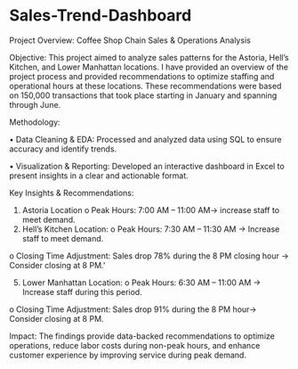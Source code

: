 # Sales-Trend-Dashboard
Project Overview: Coffee Shop Chain Sales & Operations Analysis


Objective:
This project aimed to analyze sales patterns for the Astoria, Hell’s Kitchen, and Lower Manhattan locations. I have provided an overview of the project process and provided recommendations to optimize staffing and operational hours at these locations. These recommendations were based on 150,000 transactions that took place starting in January and spanning through June.

Methodology:

•	Data Cleaning & EDA: Processed and analyzed data using SQL to ensure accuracy and identify trends.

•	Visualization & Reporting: Developed an interactive dashboard in Excel to present insights in a clear and actionable format.

Key Insights & Recommendations:
1.	Astoria Location
o	Peak Hours: 7:00 AM – 11:00 AM→ increase staff to meet demand.
3.	Hell’s Kitchen Location:
o	Peak Hours: 7:30 AM – 11:30 AM → Increase staff to meet demand.

o	Closing Time Adjustment: Sales drop 78% during the 8 PM closing hour → Consider closing at 8 PM.'

5.	Lower Manhattan Location:
o	Peak Hours: 6:30 AM – 11:00 AM → Increase staff during this period.

o	Closing Time Adjustment: Sales drop 91% during the 8 PM hour→ Consider closing at 8 PM.


Impact:
The findings provide data-backed recommendations to optimize operations, reduce labor costs during non-peak hours, and enhance customer experience by improving service during peak demand.
